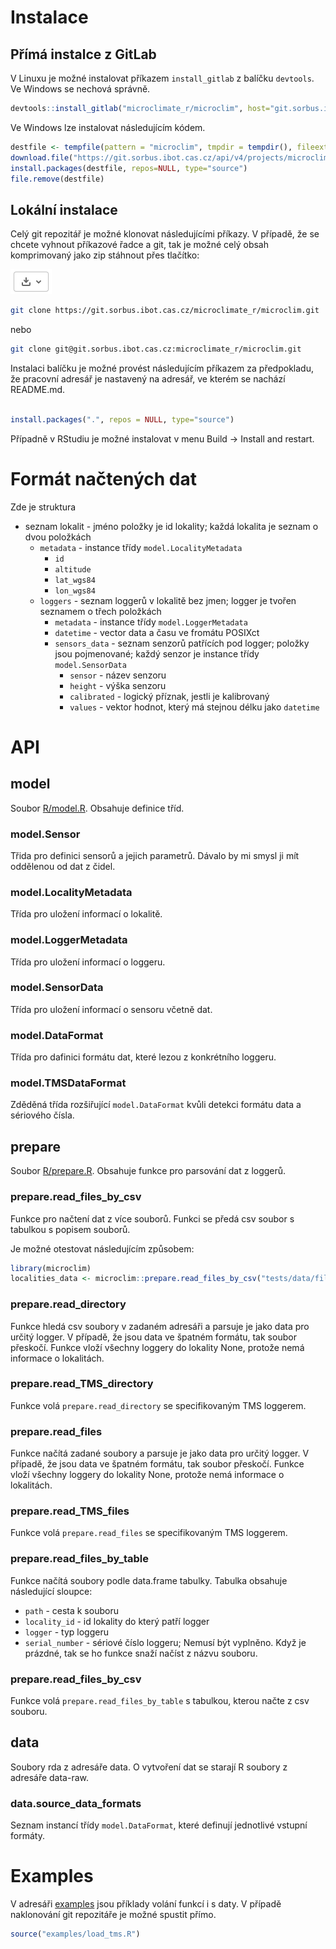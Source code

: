 # Instalace

## Přímá instalce z GitLab

V Linuxu je možné instalovat příkazem `install_gitlab` z balíčku `devtools`. Ve Windows se nechová správně. 

```R
devtools::install_gitlab("microclimate_r/microclim", host="git.sorbus.ibot.cas.cz", auth_token="2fmZB-Qg-fbiVvzz2-Lh")
```

Ve Windows lze instalovat následujícím kódem. 

```R
destfile <- tempfile(pattern = "microclim", tmpdir = tempdir(), fileext = ".zip")
download.file("https://git.sorbus.ibot.cas.cz/api/v4/projects/microclimate_r%2Fmicroclim/repository/archive.zip?ref=HEAD&private_token=2fmZB-Qg-fbiVvzz2-Lh", destfile=destfile)
install.packages(destfile, repos=NULL, type="source")
file.remove(destfile)
```

## Lokální instalace

Celý git repozitář je možné klonovat následujícími příkazy. V případě, že se chcete vyhnout příkazové řadce a git,
tak je možné celý obsah komprimovaný jako zip stáhnout přes tlačítko:

![Download](images/download_button.png)


```sh
git clone https://git.sorbus.ibot.cas.cz/microclimate_r/microclim.git
```

nebo

```sh
git clone git@git.sorbus.ibot.cas.cz:microclimate_r/microclim.git
```

Instalaci balíčku je možné provést následujícím příkazem
za předpokladu, že pracovní adresář je nastavený na adresář, ve kterém se nachází README.md.

```R

install.packages(".", repos = NULL, type="source")

```

Případně v RStudiu je možné instalovat v menu Build -> Install and restart.

# Formát načtených dat

Zde je struktura

* seznam lokalit - jméno položky je id lokality; každá lokalita je seznam o dvou položkách
    * `metadata` - instance třídy `model.LocalityMetadata`
        * `id`
        * `altitude`
        * `lat_wgs84`
        * `lon_wgs84`
    * `loggers` - seznam loggerů v lokalitě bez jmen; logger je tvořen seznamem o třech položkách
        * `metadata` - instance třídy `model.LoggerMetadata`
        * `datetime` - vector data a času ve fromátu POSIXct
        * `sensors_data` - seznam senzorů patřících pod logger; položky jsou pojmenované; každý senzor je instance třídy `model.SensorData`
            * `sensor` - název senzoru 
            * `height` - výška senzoru 
            * `calibrated` - logický příznak, jestli je kalibrovaný 
            * `values` - vektor hodnot, který má stejnou délku jako `datetime` 

# API
## model

Soubor [R/model.R](R/model.R). Obsahuje definice tříd.

### model.Sensor

Třida pro definici sensorů a jejich parametrů. Dávalo by mi smysl ji mít oddělenou od dat z čidel.

### model.LocalityMetadata

Třída pro uložení informací o lokalitě.

### model.LoggerMetadata

Třída pro uložení informací o loggeru.

### model.SensorData

Třída pro uložení informací o sensoru včetně dat.

### model.DataFormat

Třída pro dafinici formátu dat, které lezou z konkrétního loggeru.

### model.TMSDataFormat

Zděděná třída rozšiřující `model.DataFormat` kvůli detekci formátu data a sériového čísla.

## prepare

Soubor [R/prepare.R](R/prepare.R). Obsahuje funkce pro parsování dat z loggerů.

### prepare.read\_files\_by\_csv

Funkce pro načtení dat z více souborů. Funkci se předá csv soubor s tabulkou s popisem souborů.

Je možné otestovat následujícím způsobem:

```R
library(microclim)
localities_data <- microclim::prepare.read_files_by_csv("tests/data/files_table.csv")
```

### prepare.read\_directory

Funkce hledá csv soubory v zadaném adresáři a parsuje je jako data pro určitý logger. V případě, že jsou data ve špatném formátu,
tak soubor přeskočí. Funkce vloží všechny loggery do lokality None, protože nemá informace o lokalitách.

### prepare.read\_TMS\_directory

Funkce volá `prepare.read_directory` se specifikovaným TMS loggerem.

### prepare.read\_files

Funkce načítá zadané soubory a parsuje je jako data pro určitý logger. V případě, že jsou data ve špatném formátu,
tak soubor přeskočí. Funkce vloží všechny loggery do lokality None, protože nemá informace o lokalitách.

### prepare.read\_TMS\_files

Funkce volá `prepare.read_files` se specifikovaným TMS loggerem.

### prepare.read\_files\_by\_table

Funkce načítá soubory podle data.frame tabulky. Tabulka obsahuje následující sloupce:

* `path` - cesta k souboru
* `locality_id` - id lokality do který patří logger
* `logger` - typ loggeru
* `serial_number` - sériové číslo loggeru; Nemusí být vyplněno. Když je prázdné, tak se ho funkce snaží načíst z názvu souboru.

### prepare.read\_files\_by\_csv

Funkce volá `prepare.read_files_by_table` s tabulkou, kterou načte z csv souboru.

## data

Soubory rda z adresáře data. O vytvoření dat se starají R soubory z adresáře data-raw.

### data.source\_data\_formats

Seznam instancí třídy `model.DataFormat`, které definují jednotlivé vstupní formáty.

# Examples

V adresáři [examples](https://git.sorbus.ibot.cas.cz/microclimate_r/microclim/-/tree/main/examples)
jsou příklady volání funkcí i s daty. V případě naklonování git repozitáře je možné spustit přímo. 


```R
source("examples/load_tms.R")
```
